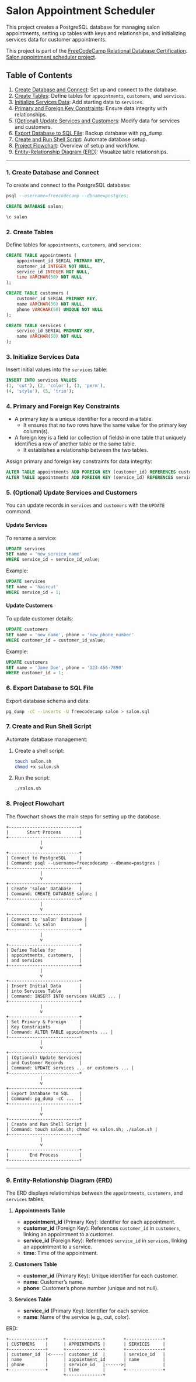 # Salon Appointment Scheduler

This project creates a PostgreSQL database for managing salon appointments, setting up tables with keys and relationships, and initializing services data for customer appointments. 

This project is part of the
[FreeCodeCamp Relational Database Certification](https://www.freecodecamp.org/learn/relational-database).
[Salon appointment scheduler project](https://www.freecodecamp.org/learn/relational-database/build-a-salon-appointment-scheduler-project/build-a-salon-appointment-scheduler).

## Table of Contents
1. [Create Database and Connect](#1-create-database-and-connect): Set up and connect to the database.
2. [Create Tables](#2-create-tables): Define tables for `appointments`, `customers`, and `services`.
3. [Initialize Services Data](#3-initialize-services-data): Add starting data to `services`.
4. [Primary and Foreign Key Constraints](#4-primary-and-foreign-key-constraints): Ensure data integrity with relationships.
5. [(Optional) Update Services and Customers](#5-optional-update-services-and-customers): Modify data for services and customers.
6. [Export Database to SQL File](#6-export-database-to-sql-file): Backup database with pg_dump.
7. [Create and Run Shell Script](#7-create-and-run-shell-script): Automate database setup.
8. [Project Flowchart](#8-project-flowchart): Overview of setup and workflow.
9. [Entity-Relationship Diagram (ERD)](#9-entity-relationship-diagram-erd): Visualize table relationships.

---

### 1. Create Database and Connect
To create and connect to the PostgreSQL database:
```sql
psql --username=freecodecamp --dbname=postgres;

CREATE DATABASE salon;

\c salon
```

### 2. Create Tables
Define tables for `appointments`, `customers`, and `services`:
```sql
CREATE TABLE appointments (
    appointment_id SERIAL PRIMARY KEY,
    customer_id INTEGER NOT NULL,
    service_id INTEGER NOT NULL,
    time VARCHAR(50) NOT NULL
);

CREATE TABLE customers (
    customer_id SERIAL PRIMARY KEY,
    name VARCHAR(50) NOT NULL,
    phone VARCHAR(50) UNIQUE NOT NULL
);

CREATE TABLE services (
    service_id SERIAL PRIMARY KEY,
    name VARCHAR(50) NOT NULL
);
```

### 3. Initialize Services Data
Insert initial values into the `services` table:
```sql
INSERT INTO services VALUES
(1, 'cut'), (2, 'color'), (3, 'perm'), 
(4, 'style'), (5, 'trim');
```

### 4. Primary and Foreign Key Constraints

- A primary key is a unique identifier for a record in a
  table.
  - It ensures that no two rows have the same value for the
    primary key column(s).
- A foreign key is a field (or collection of fields) in one
  table that uniquely identifies a row of another table or
  the same table.
  - It establishes a relationship between the two tables.

Assign primary and foreign key constraints for data integrity:
```sql
ALTER TABLE appointments ADD FOREIGN KEY (customer_id) REFERENCES customers (customer_id);
ALTER TABLE appointments ADD FOREIGN KEY (service_id) REFERENCES services (service_id);
```

### 5. (Optional) Update Services and Customers
You can update records in `services` and `customers` with the `UPDATE` command.

#### Update Services
To rename a service:
```sql
UPDATE services
SET name = 'new_service_name'
WHERE service_id = service_id_value;
```
Example:
```sql
UPDATE services
SET name = 'haircut'
WHERE service_id = 1;
```

#### Update Customers
To update customer details:
```sql
UPDATE customers
SET name = 'new_name', phone = 'new_phone_number'
WHERE customer_id = customer_id_value;
```
Example:
```sql
UPDATE customers
SET name = 'Jane Doe', phone = '123-456-7890'
WHERE customer_id = 1;
```

### 6. Export Database to SQL File
Export database schema and data:
```bash
pg_dump -cC --inserts -U freecodecamp salon > salon.sql
```

### 7. Create and Run Shell Script
Automate database management:
1. Create a shell script:
   ```bash
   touch salon.sh
   chmod +x salon.sh
   ```
2. Run the script:
   ```bash
   ./salon.sh
   ```

### 8. Project Flowchart
The flowchart shows the main steps for setting up the database.

```plaintext
+---------------------------+
|       Start Process       |
+---------------------------+
             |
             v
+---------------------------+
| Connect to PostgreSQL     |
| Command: psql --username=freecodecamp --dbname=postgres |
+---------------------------+
             |
             v
+---------------------------+
| Create 'salon' Database   |
| Command: CREATE DATABASE salon; |
+---------------------------+
             |
             v
+---------------------------+
| Connect to 'salon' Database |
| Command: \c salon           |
+---------------------------+
             |
             v
+---------------------------+
| Define Tables for         |
| appointments, customers,  |
| and services              |
+---------------------------+
             |
             v
+---------------------------+
| Insert Initial Data       |
| into Services Table       |
| Command: INSERT INTO services VALUES ... |
+---------------------------+
             |
             v
+---------------------------+
| Set Primary & Foreign     |
| Key Constraints           |
| Command: ALTER TABLE appointments ... |
+---------------------------+
             |
             v
+---------------------------+
| (Optional) Update Services|
| and Customer Records      |
| Command: UPDATE services ... or customers ... |
+---------------------------+
             |
             v
+---------------------------+
| Export Database to SQL    |
| Command: pg_dump -cC ...  |
+---------------------------+
             |
             v
+---------------------------+
| Create and Run Shell Script |
| Command: touch salon.sh; chmod +x salon.sh; ./salon.sh |
+---------------------------+
             |
             v
+---------------------------+
|        End Process        |
+---------------------------+
```

---

### 9. Entity-Relationship Diagram (ERD)

The ERD displays relationships between the `appointments`, `customers`, and `services` tables.

1. **Appointments Table**
   - **appointment_id** (Primary Key): Identifier for each appointment.
   - **customer_id** (Foreign Key): References `customer_id` in `customers`, linking an appointment to a customer.
   - **service_id** (Foreign Key): References `service_id` in `services`, linking an appointment to a service.
   - **time**: Time of the appointment.

2. **Customers Table**
   - **customer_id** (Primary Key): Unique identifier for each customer.
   - **name**: Customer’s name.
   - **phone**: Customer’s phone number (unique and not null).

3. **Services Table**
   - **service_id** (Primary Key): Identifier for each service.
   - **name**: Name of the service (e.g., cut, color).

ERD:
```plaintext
+--------------+      +--------------+       +--------------+
| CUSTOMERS    |      | APPOINTMENTS |       | SERVICES     |
+--------------+      +--------------+       +--------------+
| customer_id  |<-----| customer_id  |       | service_id   |
| name         |      | appointment_id       | name         |
| phone        |      | service_id   |------>|              |
+--------------+      | time         |       +--------------+
                      +--------------+
```
